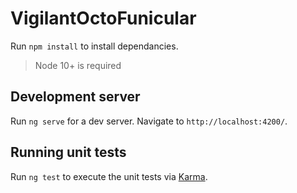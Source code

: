 # VigilantOctoFunicular

Run `npm install` to install dependancies.

> Node 10+ is required

## Development server

Run `ng serve` for a dev server. Navigate to `http://localhost:4200/`.

## Running unit tests

Run `ng test` to execute the unit tests via [Karma](https://karma-runner.github.io).
